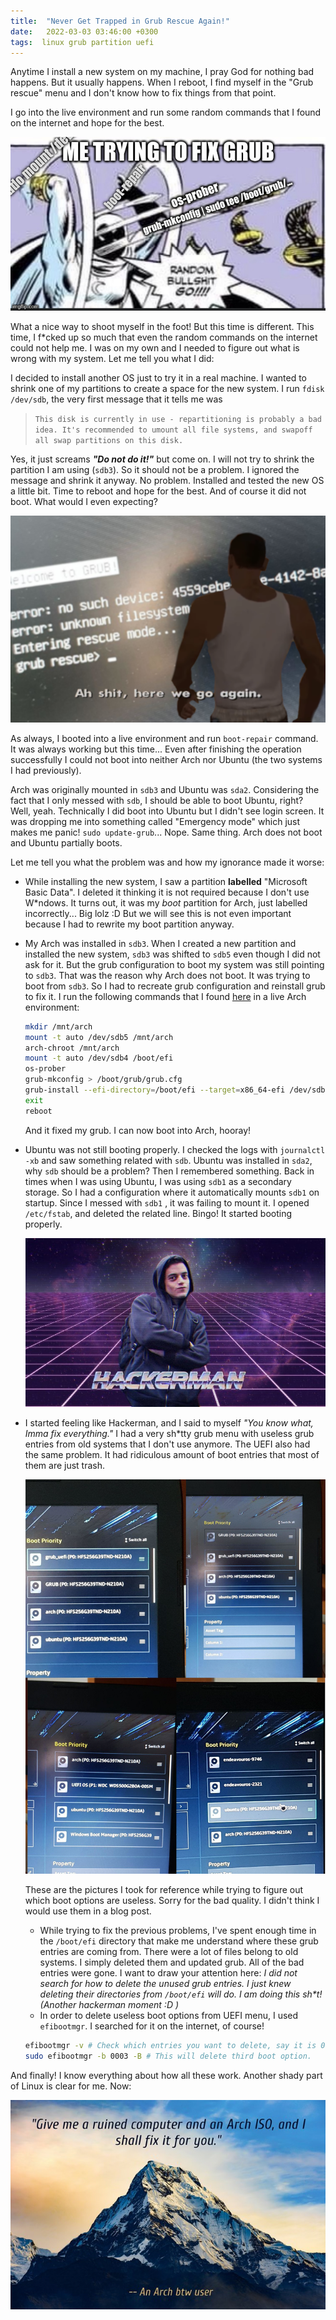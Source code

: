 ```yaml
---
title:  "Never Get Trapped in Grub Rescue Again!"
date:   2022-03-03 03:46:00 +0300
tags:  linux grub partition uefi
---
```


Anytime I install a new system on my machine, I pray God for nothing bad happens. But it usually happens. When I reboot, I find myself in the "Grub rescue" menu and I don't know how to fix things from that point. 

I go into the live environment and run some random commands that I found on the internet and hope for the best. 

![me trying to fix grub](/assets/images/grub-rescue/random-bullshit.jpg)

What a nice way to shoot myself in the foot! But this time is different. This time, I f\*cked up so much that even the random commands on the internet could not help me. I was on my own and I needed to figure out what is wrong with my system. Let me tell you what I did:

I decided to install another OS just to try it in a real machine. I wanted to shrink one of my partitions to create a space for the new system. I run `fdisk /dev/sdb`, the very first message that it tells me was 
> `This disk is currently in use - repartitioning is probably a bad idea. It's recommended to umount all file systems, and swapoff all swap partitions on this disk.`

Yes, it just screams ***"Do not do it!"*** but come on. I will not try to shrink the partition I am using (`sdb3`). So it should not be a problem. I ignored the message and shrink it anyway. No problem. Installed and tested the new OS a little bit. Time to reboot and hope for the best. And of course it did not boot. What would I even expecting? 

![ah sh\*t here we go again](/assets/images/grub-rescue/cj.png)



As always, I booted into a live environment and run `boot-repair` command. It was always working but this time... Even after finishing the operation successfully I could not boot into neither Arch nor Ubuntu (the two systems I had previously). 

Arch was originally mounted in `sdb3` and Ubuntu was `sda2`. Considering the fact that I only messed with `sdb`, I should be able to boot Ubuntu, right? Well, yeah. Technically I did boot into Ubuntu but I didn't see login screen. It was dropping me into something called "Emergency mode" which just makes me panic! `sudo update-grub`... Nope. Same thing. Arch does not boot and Ubuntu partially boots. 

Let me tell you what the problem was and how my ignorance made it worse:

- While installing the new system, I saw a partition **labelled** "Microsoft Basic Data". I deleted it thinking it is not required because I don't use W\*ndows. It turns out, it was my *boot* partition for Arch, just labelled incorrectly... Big lolz :D But we will see this is not even important because I had to rewrite my boot partition anyway.

- My Arch was installed in `sdb3`. When I created a new partition and installed the new system, `sdb3` was shifted to `sdb5` even though I did not ask for it. But the grub configuration to boot my system was still pointing to `sdb3`. That was the reason why Arch does not boot. It was trying to boot from `sdb3`. So I had to recreate grub configuration and reinstall grub to fix it. I run the following commands that I found [here](https://www.jeremymorgan.com/tutorials/linux/how-to-reinstall-boot-loader-arch-linux/) in a live Arch environment:
  ```bash
  mkdir /mnt/arch
  mount -t auto /dev/sdb5 /mnt/arch
  arch-chroot /mnt/arch
  mount -t auto /dev/sdb4 /boot/efi
  os-prober
  grub-mkconfig > /boot/grub/grub.cfg
  grub-install --efi-directory=/boot/efi --target=x86_64-efi /dev/sdb
  exit
  reboot
  ```

  And it fixed my grub. I can now boot into Arch, hooray! 


- Ubuntu was not still booting properly. I checked the logs with `journalctl -xb` and saw something related with `sdb`. Ubuntu was installed in `sda2`, why `sdb` should be a problem? Then I remembered something. Back in times when I was using Ubuntu, I was using `sdb1` as a secondary storage. So I had a configuration where it automatically mounts `sdb1` on startup. Since I messed with `sdb1` , it was failing to mount it. I opened `/etc/fstab`, and deleted the related line. Bingo! It started booting properly.

  ![i am something of a hackerman myself](/assets/images/grub-rescue/hackerman.jpg) 

- I started feeling like Hackerman, and I said to myself *"You know what, Imma fix everything."* I had a very sh\*tty grub menu with useless grub entries from old systems that I don't use anymore. The UEFI also had the same problem. It had ridiculous amount of boot entries that most of them are just trash.

  ![the pictures i took while trying to figure out which boot options are useless](/assets/images/grub-rescue/shitty-uefi.jpg) 

  These are the pictures I took for reference while trying to figure out which boot options are useless. Sorry for the bad quality. I didn't think I would use them in a blog post. 

  - While trying to fix the previous problems, I've spent enough time in the `/boot/efi` directory that make me understand where these grub entries are coming from. There were a lot of files belong to old systems. I simply deleted them and updated grub. All of the bad entries were gone. I want to draw your attention here: *I did not search for how to delete the unused grub entries. I just knew deleting their directories from `/boot/efi` will do. I am doing this sh\*t! (Another hackerman moment :D )*
  - In order to delete useless boot options from UEFI menu, I used `efibootmgr`. I searched for it on the internet, of course!
  ```bash
  efibootmgr -v # Check which entries you want to delete, say it is 0003.
  sudo efibootmgr -b 0003 -B # This will delete third boot option. 
  ```

And finally! I know everything about how all these work. Another shady part of Linux is clear for me. Now: 


![Give me a ruined computer and an Arch ISO, and I shall fix it for you.](/assets/images/grub-rescue/quote.jpg) 
